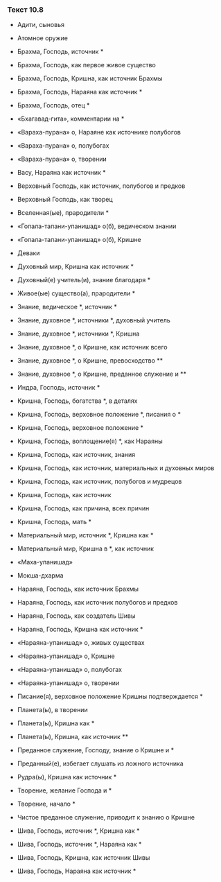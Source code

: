 ### Текст 10.8

- Адити, сыновья

- Атомное оружие

- Брахма, Господь, источник *

- Брахма, Господь, как первое живое существо

- Брахма, Господь, Кришна, как источник Брахмы

- Брахма, Господь, Нараяна как источник *

- Брахма, Господь, отец *

- «Бхагавад-гита», комментарии на *

- «Вараха-пурана» о, Нараяне как источнике полубогов

- «Вараха-пурана» о, полубогах

- «Вараха-пурана» о, творении

- Васу, Нараяна как источник *

- Верховный Господь, как источник, полубогов и предков

- Верховный Господь, как творец

- Вселенная(ые), прародители *

- «Гопала-тапани-упанишад» о(б), ведическом знании

- «Гопала-тапани-упанишад» о(б), Кришне

- Деваки

- Духовный мир, Кришна как источник *

- Духовный(е) учитель(и), знание благодаря *

- Живое(ые) существо(а), прародители *

- Знание, ведическое *, источник *

- Знание, духовное *, источники *, духовный учитель

- Знание, духовное *, источники *, Кришна

- Знание, духовное *, о Кришне, как источник всего

- Знание, духовное *, о Кришне, превосходство **

- Знание, духовное *, о Кришне, преданное служение и **

- Индра, Господь, источник *

- Кришна, Господь, богатства *, в деталях

- Кришна, Господь, верховное положение *, писания о *

- Кришна, Господь, верховное положение *

- Кришна, Господь, воплощение(я) *, как Нараяны

- Кришна, Господь, как источник, знания

- Кришна, Господь, как источник, материальных и духовных миров

- Кришна, Господь, как источник, полубогов и мудрецов

- Кришна, Господь, как источник

- Кришна, Господь, как причина, всех причин

- Кришна, Господь, мать *

- Материальный мир, источник *, Кришна как *

- Материальный мир, Кришна в *, как источник

- «Маха-упанишад»

- Мокша-дхарма

- Нараяна, Господь, как источник Брахмы

- Нараяна, Господь, как источник полубогов и предков

- Нараяна, Господь, как создатель Шивы

- Нараяна, Господь, Кришна как источник *

- «Нараяна-упанишад» о, живых существах

- «Нараяна-упанишад» о, Кришне

- «Нараяна-упанишад» о, полубогах

- «Нараяна-упанишад» о, творении

- Писание(я), верховное положение Кришны подтверждается *

- Планета(ы), в творении

- Планета(ы), Кришна как *

- Планета(ы), Кришна, как источник **

- Преданное служение, Господу, знание о Кришне и *

- Преданный(е), избегает слушать из ложного источника

- Рудра(ы), Кришна как источник *

- Творение, желание Господа и *

- Творение, начало *

- Чистое преданное служение, приводит к знанию о Кришне

- Шива, Господь, источник *, Кришна как *

- Шива, Господь, источник *, Нараяна как *

- Шива, Господь, Кришна, как источник Шивы

- Шива, Господь, Нараяна как источник *
	

